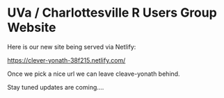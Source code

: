 # UVa / Charlottesville R Users Group Website

Here is our new site being served via Netlify:

https://clever-yonath-38f215.netlify.com/

Once we pick a nice url we can leave cleave-yonath behind.

Stay tuned updates are coming....
